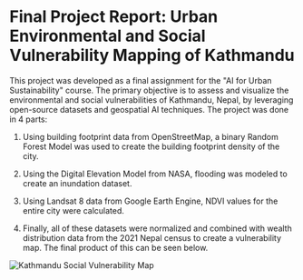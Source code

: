 # Final Project Report: Urban Environmental and Social Vulnerability Mapping of Kathmandu

This project was developed as a final assignment for the "AI for Urban Sustainability" course. The primary objective is to assess and visualize the environmental and social vulnerabilities of Kathmandu, Nepal, by leveraging open-source datasets and geospatial AI techniques. The project was done in 4 parts:

1. Using building footprint data from OpenStreetMap, a binary Random Forest Model was used to create the building footprint density of the city. 

2. Using the Digital Elevation Model from NASA, flooding was modeled to create an inundation dataset.

3. Using Landsat 8 data from Google Earth Engine, NDVI values for the entire city were calculated. 

4. Finally, all of these datasets were normalized and combined with wealth distribution data from the 2021 Nepal census to create a vulnerability map. The final product of this can be seen below.

![Kathmandu Social Vulnerability Map](images/vulnerability.png)
